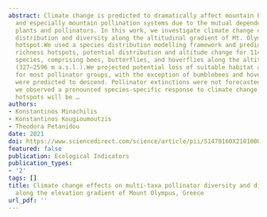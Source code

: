 ```yaml
---
abstract: Climate change is predicted to dramatically affect mountain biodiversity
  and especially mountain pollination systems due to the mutual dependence between
  plants and pollinators. In this work, we investigate climate change effects on pollinator
  distribution and diversity along the altitudinal gradient of Mt. Olympus, a biodiversity
  hotspot.We used a species distribution modelling framework and predicted species
  richness hotspots, potential distribution and altitude change for 114 pollinator
  species, comprising bees, butterflies, and hoverflies along the altitudinal gradient
  (327–2596 m a.s.l.).We projected potential loss of suitable habitat and upward shift
  for most pollinator groups, with the exception of bumblebees and hoverflies which
  were predicted to descend. Pollinator extinctions were not forecasted; instead,
  we observed a pronounced species-specific response to climate change. Species richness
  hotspots will be …
authors:
- Konstantinos Minachilis
- Konstantinos Kougioumoutzis
- Theodora Petanidou
date: 2021
doi: https://www.sciencedirect.com/science/article/pii/S1470160X21010001
featured: false
publication: Ecological Indicators
publication_types:
- '2'
tags: []
title: Climate change effects on multi-taxa pollinator diversity and distribution
  along the elevation gradient of Mount Olympus, Greece
url_pdf: ''
---
```

